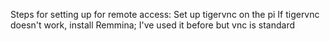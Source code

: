 Steps for setting up for remote access:
	Set up tigervnc on the pi
	If tigervnc doesn't work, install Remmina; I've used it before but vnc is standard
	